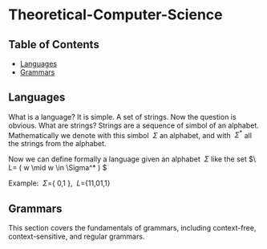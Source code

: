 # Theoretical-Computer-Science

## Table of Contents
- [Languages](#languages)
- [Grammars](#grammars)

## Languages
What is a language? It is simple. A set of strings. Now the question is obvious. What are strings? Strings are a sequence of simbol of an alphabet. Mathematically we denote with this simbol $\ \Sigma$ an alphabet, and with $\ \Sigma^*$ all the strings from the alphabet. </br>

Now we can define formally a language given an alphabet $\ \Sigma$ like the set $\ L= ( w \mid  w \in \Sigma^* ) $ </br>

Example: $\ \Sigma =${ 0,1 }, $\ L=${11,01,1}

## Grammars
This section covers the fundamentals of grammars, including context-free, context-sensitive, and regular grammars.

